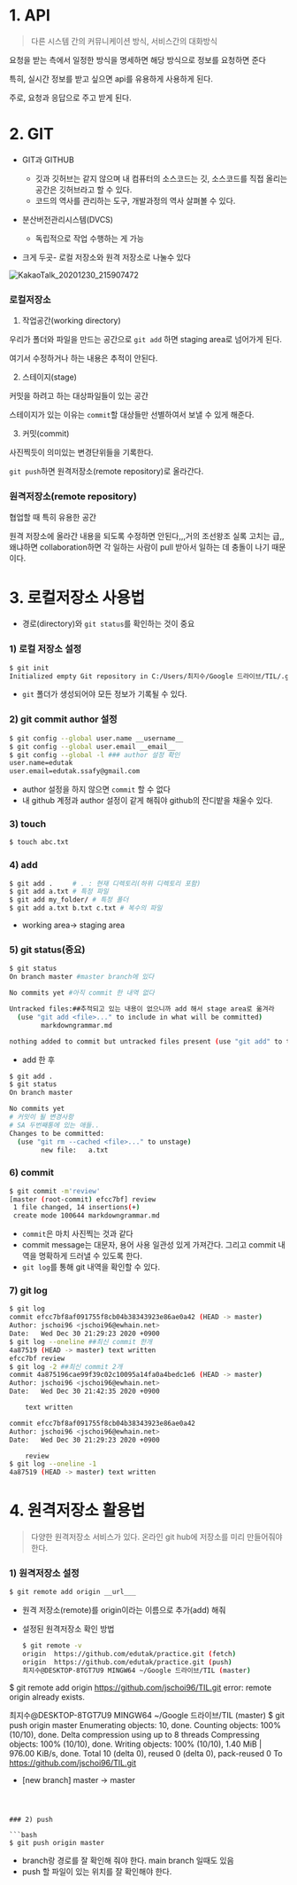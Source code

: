 # 1. API

> 다른 시스템 간의 커뮤니케이션 방식, 서비스간의 대화방식

요청을 받는 측에서 일정한 방식을 명세하면  해당 방식으로 정보를 요청하면 준다

특히, 실시간 정보를 받고 싶으면 api를 유용하게 사용하게 된다. 

주로, 요청과 응답으로 주고 받게 된다. 

# 2. GIT

* GIT과 GITHUB
  * 깃과 깃허브는 같지 않으며 내 컴퓨터의 소스코드는 깃, 소스코드를 직접 올리는 공간은 깃허브라고 할 수 있다. 
  * 코드의 역사를 관리하는 도구, 개발과정의 역사 살펴볼 수 있다. 
* 분산버전관리시스템(DVCS)
  * 독립적으로 작업 수행하는 게 가능

* 크게 두곳- 로컬 저장소와 원격 저장소로 나눌수 있다

![KakaoTalk_20201230_215907472](md-images/KakaoTalk_20201230_215907472.jpg)

### 로컬저장소

1.  작업공간(working directory)

   우리가 폴더와 파일을 만드는 공간으로 `git add` 하면 staging area로 넘어가게 된다.

   여기서 수정하거나 하는 내용은 추적이 안된다.



2.  스테이지(stage)

   커밋을 하려고 하는 대상파일들이 있는 공간

   스테이지가 있는 이유는 `commit`할 대상들만 선별하여서 보낼 수 있게 해준다. 

   

3.  커밋(commit)

   사진찍듯이 의미있는 변경단위들을 기록한다. 

   `git push`하면 원격저장소(remote repository)로 올라간다. 

   

### 원격저장소(remote repository)

협업할 때 특히 유용한 공간

원격 저장소에 올라간 내용을 되도록 수정하면 안된다,,,거의 조선왕조 실록 고치는 급,,왜냐하면 collaboration하면 각 일하는 사람이 pull 받아서 일하는 데 충돌이 나기 때문이다.



# 3. 로컬저장소 사용법

* 경로(directory)와 `git status`를 확인하는 것이 중요

### 1) 로컬 저장소 설정

```bash
$ git init
Initialized empty Git repository in C:/Users/최지수/Google 드라이브/TIL/.git/
```

* `git` 폴더가 생성되어야 모든 정보가 기록될 수 있다. 

### 2) git commit author 설정

```bash
$ git config --global user.name __username__
$ git config --global user.email __email__
$ git config --global -l ### author 설정 확인
user.name=edutak
user.email=edutak.ssafy@gmail.com
```

* author 설정을 하지 않으면 `commit` 할 수 없다
* 내 github 계정과 author 설정이 같게 해줘야 github의 잔디밭을 채울수 있다.

### 3) touch

```bash
$ touch abc.txt
```



### 4) add

```bash
$ git add .     # . : 현재 디렉토리(하위 디렉토리 포함)
$ git add a.txt # 특정 파일
$ git add my_folder/ # 특정 폴더
$ git add a.txt b.txt c.txt # 복수의 파일
```

* working area-> staging area



### 5) git status(중요)

```bash
$ git status
On branch master #master branch에 있다

No commits yet #아직 commit 한 내역 없다

Untracked files:##추적되고 있는 내용이 없으니까 add 해서 stage area로 옮겨라
  (use "git add <file>..." to include in what will be committed)
        markdowngrammar.md

nothing added to commit but untracked files present (use "git add" to track)

```

* add 한 후

```bash
$ git add .
$ git status
On branch master

No commits yet
# 커밋이 될 변경사항
# SA 두번째통에 있는 애들..
Changes to be committed:
  (use "git rm --cached <file>..." to unstage)
        new file:   a.txt
```

### 6) commit

```bash
$ git commit -m'review'
[master (root-commit) efcc7bf] review
 1 file changed, 14 insertions(+)
 create mode 100644 markdowngrammar.md
```

* `commit`은 마치 사진찍는 것과 같다
* commit message는 대문자, 용어 사용 일관성 있게 가져간다. 그리고 commit 내역을 명확하게 드러낼 수 있도록 한다.
* `git log`를 통해 git 내역을 확인할 수 있다.  

### 7) git log

```bash
$ git log
commit efcc7bf8af091755f8cb04b38343923e86ae0a42 (HEAD -> master)
Author: jschoi96 <jschoi96@ewhain.net>
Date:   Wed Dec 30 21:29:23 2020 +0900
$ git log --oneline ##최신 commit 한개
4a87519 (HEAD -> master) text written
efcc7bf review
$ git log -2 ##최신 commit 2개
commit 4a875196cae99f39c02c10095a14fa0a4bedc1e6 (HEAD -> master)
Author: jschoi96 <jschoi96@ewhain.net>
Date:   Wed Dec 30 21:42:35 2020 +0900

    text written

commit efcc7bf8af091755f8cb04b38343923e86ae0a42
Author: jschoi96 <jschoi96@ewhain.net>
Date:   Wed Dec 30 21:29:23 2020 +0900

    review
$ git log --oneline -1
4a87519 (HEAD -> master) text written

```

# 4. 원격저장소 활용법
> 다양한 원격저장소 서비스가 있다. 온라인 git hub에 저장소를 미리 만들어줘야 한다.

### 1) 원격저장소 설정

```bash
$ git remote add origin __url___
```

* 원격 저장소(remote)를 origin이라는 이름으로 추가(add) 해줘

* 설정된 원격저장소 확인 방법

  ```bash
  $ git remote -v
  origin  https://github.com/edutak/practice.git (fetch)
  origin  https://github.com/edutak/practice.git (push)
  최지수@DESKTOP-8TGT7U9 MINGW64 ~/Google 드라이브/TIL (master)
$ git remote add origin https://github.com/jschoi96/TIL.git
  error: remote origin already exists.
  
  최지수@DESKTOP-8TGT7U9 MINGW64 ~/Google 드라이브/TIL (master)
  $ git push origin master
  Enumerating objects: 10, done.
  Counting objects: 100% (10/10), done.
  Delta compression using up to 8 threads
  Compressing objects: 100% (10/10), done.
  Writing objects: 100% (10/10), 1.40 MiB | 976.00 KiB/s, done.
  Total 10 (delta 0), reused 0 (delta 0), pack-reused 0
  To https://github.com/jschoi96/TIL.git
   * [new branch]      master -> master
  ```
  
  

### 2) push

```bash
$ git push origin master
```

* branch랑 경로를 잘 확인해 줘야 한다.  main branch 일때도 있음
* push 할 파일이 있는 위치를 잘 확인해야 한다. 